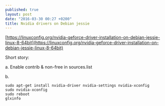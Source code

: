 ```yaml
---
published: true
layout: post
date: "2016-03-30 00:27 +0200"
title: Nvidia drivers on Debian jessie
---
```



[https://linuxconfig.org/nvidia-geforce-driver-installation-on-debian-jessie-linux-8-64bit](https://linuxconfig.org/nvidia-geforce-driver-installation-on-debian-jessie-linux-8-64bit)

Short story:

a. Enable contrib & non-free in sources.list

b.

    sudo apt-get install nvidia-driver nvidia-settings nvidia-xconfig 
    sudo nvidia-xconfig 
    sudo reboot
    glxinfo
